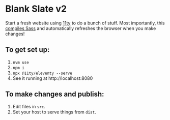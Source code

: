 # Blank Slate v2

Start a fresh website using [11ty](https://www.11ty.io) to do a bunch of stuff. Most importantly, this [compiles Sass](https://twitter.com/eleven_ty/status/1154938800885420032) and automatically refreshes the browser when you make changes!

## To get set up:

1. `nvm use`
2. `npm i`
3. `npx @11ty/eleventy --serve`
4. See it running at http://localhost:8080

## To make changes and publish:

1. Edit files in `src`.
2. Set your host to serve things from `dist`.
